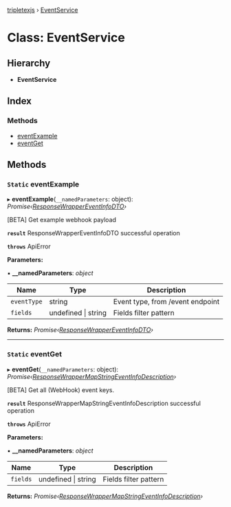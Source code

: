 [tripletexjs](../README.md) › [EventService](eventservice.md)

# Class: EventService

## Hierarchy

* **EventService**

## Index

### Methods

* [eventExample](eventservice.md#static-eventexample)
* [eventGet](eventservice.md#static-eventget)

## Methods

### `Static` eventExample

▸ **eventExample**(`__namedParameters`: object): *Promise‹[ResponseWrapperEventInfoDTO](../interfaces/responsewrappereventinfodto.md)›*

[BETA] Get example webhook payload

**`result`** ResponseWrapperEventInfoDTO successful operation

**`throws`** ApiError

**Parameters:**

▪ **__namedParameters**: *object*

Name | Type | Description |
------ | ------ | ------ |
`eventType` | string | Event type, from /event endpoint |
`fields` | undefined &#124; string | Fields filter pattern |

**Returns:** *Promise‹[ResponseWrapperEventInfoDTO](../interfaces/responsewrappereventinfodto.md)›*

___

### `Static` eventGet

▸ **eventGet**(`__namedParameters`: object): *Promise‹[ResponseWrapperMapStringEventInfoDescription](../interfaces/responsewrappermapstringeventinfodescription.md)›*

[BETA] Get all (WebHook) event keys.

**`result`** ResponseWrapperMapStringEventInfoDescription successful operation

**`throws`** ApiError

**Parameters:**

▪ **__namedParameters**: *object*

Name | Type | Description |
------ | ------ | ------ |
`fields` | undefined &#124; string | Fields filter pattern |

**Returns:** *Promise‹[ResponseWrapperMapStringEventInfoDescription](../interfaces/responsewrappermapstringeventinfodescription.md)›*
